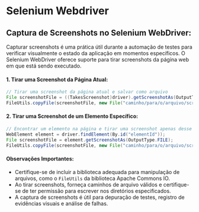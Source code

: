 # Selenium Webdriver

## **Captura de Screenshots no Selenium WebDriver:**

Capturar screenshots é uma prática útil durante a automação de testes para verificar visualmente o estado da aplicação em momentos específicos. O Selenium WebDriver oferece suporte para tirar screenshots da página web em que está sendo executado.

#### **1. Tirar uma Screenshot da Página Atual:**

```java
// Tirar uma screenshot da página atual e salvar como arquivo
File screenshotFile = ((TakesScreenshot)driver).getScreenshotAs(OutputType.FILE);
FileUtils.copyFile(screenshotFile, new File("caminho/para/o/arquivo/screenshot.png"));
```

#### **2. Tirar uma Screenshot de um Elemento Específico:**

```java
// Encontrar um elemento na página e tirar uma screenshot apenas desse elemento
WebElement element = driver.findElement(By.id("elementId"));
File screenshotFile = element.getScreenshotAs(OutputType.FILE);
FileUtils.copyFile(screenshotFile, new File("caminho/para/o/arquivo/screenshot_elemento.png"));
```

#### **Observações Importantes:**

- Certifique-se de incluir a biblioteca adequada para manipulação de arquivos, como o `FileUtils` da biblioteca Apache Commons IO.
- Ao tirar screenshots, forneça caminhos de arquivo válidos e certifique-se de ter permissão para escrever nos diretórios especificados.
- A captura de screenshots é útil para depuração de testes, registro de evidências visuais e análise de falhas.
